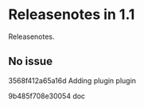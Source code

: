 
# Releasenotes in 1.1

Releasenotes.


 
 
## No issue
 
 
  3568f412a65a16d
  Adding plugin plugin

 
  9b485f708e30054
  doc

 



